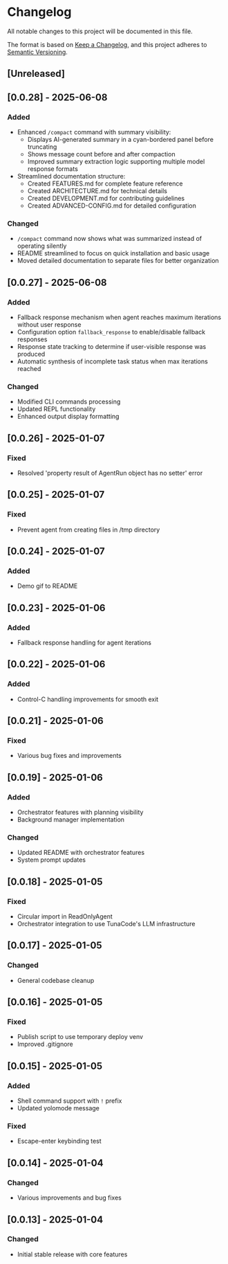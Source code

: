 # Changelog

All notable changes to this project will be documented in this file.

The format is based on [Keep a Changelog](https://keepachangelog.com/en/1.0.0/),
and this project adheres to [Semantic Versioning](https://semver.org/spec/v2.0.0.html).

## [Unreleased]

## [0.0.28] - 2025-06-08

### Added

- Enhanced `/compact` command with summary visibility:
  - Displays AI-generated summary in a cyan-bordered panel before truncating
  - Shows message count before and after compaction
  - Improved summary extraction logic supporting multiple model response formats
- Streamlined documentation structure:
  - Created FEATURES.md for complete feature reference
  - Created ARCHITECTURE.md for technical details
  - Created DEVELOPMENT.md for contributing guidelines
  - Created ADVANCED-CONFIG.md for detailed configuration

### Changed

- `/compact` command now shows what was summarized instead of operating silently
- README streamlined to focus on quick installation and basic usage
- Moved detailed documentation to separate files for better organization

## [0.0.27] - 2025-06-08

### Added

- Fallback response mechanism when agent reaches maximum iterations without user response
- Configuration option `fallback_response` to enable/disable fallback responses
- Response state tracking to determine if user-visible response was produced
- Automatic synthesis of incomplete task status when max iterations reached

### Changed

- Modified CLI commands processing
- Updated REPL functionality
- Enhanced output display formatting

## [0.0.26] - 2025-01-07

### Fixed

- Resolved 'property result of AgentRun object has no setter' error

## [0.0.25] - 2025-01-07

### Fixed

- Prevent agent from creating files in /tmp directory

## [0.0.24] - 2025-01-07

### Added

- Demo gif to README

## [0.0.23] - 2025-01-06

### Added

- Fallback response handling for agent iterations

## [0.0.22] - 2025-01-06

### Added

- Control-C handling improvements for smooth exit

## [0.0.21] - 2025-01-06

### Fixed

- Various bug fixes and improvements

## [0.0.19] - 2025-01-06

### Added

- Orchestrator features with planning visibility
- Background manager implementation

### Changed

- Updated README with orchestrator features
- System prompt updates

## [0.0.18] - 2025-01-05

### Fixed

- Circular import in ReadOnlyAgent
- Orchestrator integration to use TunaCode's LLM infrastructure

## [0.0.17] - 2025-01-05

### Changed

- General codebase cleanup

## [0.0.16] - 2025-01-05

### Fixed

- Publish script to use temporary deploy venv
- Improved .gitignore

## [0.0.15] - 2025-01-05

### Added

- Shell command support with `!` prefix
- Updated yolomode message

### Fixed

- Escape-enter keybinding test

## [0.0.14] - 2025-01-04

### Changed

- Various improvements and bug fixes

## [0.0.13] - 2025-01-04

### Changed

- Initial stable release with core features
